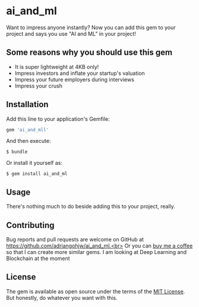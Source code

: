 # ai_and_ml 

Want to impress anyone instantly? Now you can add this gem to your project and says you use "AI and ML" in your project!

## Some reasons why you should use this gem

- It is super lightweight at 4KB only!
- Impress investors and inflate your startup's valuation
- Impress your future employers during interviews
- Impress your crush

## Installation

Add this line to your application's Gemfile:

```ruby
gem 'ai_and_mll'
```

And then execute:

    $ bundle

Or install it yourself as:

    $ gem install ai_and_ml

## Usage

There's nothing much to do beside adding this to your project, really.


## Contributing

Bug reports and pull requests are welcome on GitHub at https://github.com/adriangohjw/ai_and_ml.<br>
Or you can [buy me a coffee](https://www.paypal.com/paypalme/adriangohjw) so that I can create more similar gems. I am looking at Deep Learning and Blockchain at the moment

## License

The gem is available as open source under the terms of the [MIT License](http://opensource.org/licenses/MIT).<br>
But honestly, do whatever you want with this.
